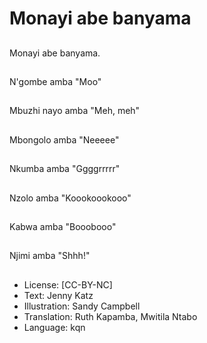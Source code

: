 # Monayi abe banyama

##
Monayi abe banyama.

##
N'gombe amba "Moo"

##
Mbuzhi nayo amba "Meh, meh"

##
Mbongolo amba "Neeeee"

##
Nkumba amba "Ggggrrrrr"

##
Nzolo amba "Koookoookooo"

##
Kabwa amba "Booobooo"

##
Njimi amba "Shhh!"

##
* License: [CC-BY-NC]
* Text: Jenny Katz
* Illustration: Sandy Campbell
* Translation: Ruth Kapamba, Mwitila Ntabo
* Language: kqn
